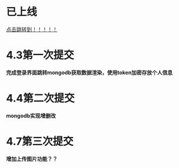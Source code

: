 # 已上线
[点击跳转到！！！！！](http://47.112.204.2:1777/html/login.html "后台管理系统")
# 4.3第一次提交
**完成登录界面跳转mongodb获取数据渲染，使用token加密存放个人信息**
<br/>
# 4.4第二次提交
**mongodb实现增删改**
# 4.7第三次提交
**增加上传图片功能？？**
